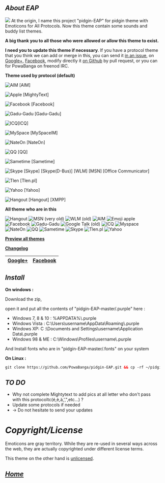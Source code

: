 _**About EAP**_
----------------
![](https://raw.githubusercontent.com/PowaBanga/pidgin-EAP/master/.purple/smileys/EAP/earth.png)
 At the origin, I name this project "pidgin-EAP" for pidgin theme with Emoticons for All Protocols.
Now this theme contain some sounds and buddy list themes.

**A big thank you to all those who were allowed or allow this theme to exist.**

**I need you to update this theme if necessary**. If you have a protocol theme that you think we can add or merge in this, you can send it [in an issue](https://github.com/PowaBanga/pidgin-EAP/issues/new), on [Google+](https://plus.google.com/u/0/communities/107023083100875615529), [Facebook](https://www.facebook.com/pidgin.eap), modify directly it [on Github](https://github.com/PowaBanga/pidgin-EAP) by pull request, or you can for PowaBanga on freenod IRC.


**Theme used by protocol (default)**


![AIM](https://raw.githubusercontent.com/PowaBanga/pidgin-EAP/master/.purple/smileys/EAP/aim/aim.png) [AIM]

![Apple](https://raw.githubusercontent.com/PowaBanga/pidgin-EAP/master/.purple/smileys/EAP/apple/apple.png) [MightyText]

![Facebook](https://raw.githubusercontent.com/PowaBanga/pidgin-EAP/master/.purple/smileys/EAP/facebook/facebook.png) [Facebook]

![Gadu-Gadu](https://raw.githubusercontent.com/PowaBanga/pidgin-EAP/master/.purple/smileys/EAP/gg/gadu-gadu.png) [Gadu-Gadu]

![ICQ](https://raw.githubusercontent.com/PowaBanga/pidgin-EAP/master/.purple/smileys/EAP/icq/icq.png)[ICQ]

![MySpace](https://raw.githubusercontent.com/PowaBanga/pidgin-EAP/master/.purple/smileys/EAP/myspace/myspace.png) [MySpaceIM]

![NateOn](https://raw.githubusercontent.com/PowaBanga/pidgin-EAP/master/.purple/smileys/EAP/nateon/nateon.png) [NateOn]

![QQ](https://raw.githubusercontent.com/PowaBanga/pidgin-EAP/master/.purple/smileys/EAP/qq/QQ-International.png) [QQ]

![Sametime](https://raw.githubusercontent.com/PowaBanga/pidgin-EAP/master/.purple/smileys/EAP/sametime/Sametime_logo.png) [Sametime]

![Skype](https://raw.githubusercontent.com/PowaBanga/pidgin-EAP/master/.purple/smileys/EAP/skype/skype.png) [Skype] [Skype(D-Bus)] [WLM] [MSN] [Office Communicator]

![Tlen](https://raw.githubusercontent.com/PowaBanga/pidgin-EAP/master/.purple/smileys/EAP/tlen/tlenpl.png) [Tlen.pl]

![Yahoo](https://raw.githubusercontent.com/PowaBanga/pidgin-EAP/master/.purple/smileys/EAP/yahoo/yahoo.png) [Yahoo]

![Hangout](https://raw.githubusercontent.com/PowaBanga/pidgin-EAP/master/.purple/smileys/EAP/hangout/ic_launcher_hangouts.png) [Hangout] [XMPP]


**All theme who are in this**


![Hangout](https://raw.githubusercontent.com/PowaBanga/pidgin-EAP/master/.purple/smileys/EAP/hangout/ic_launcher_hangouts.png)
![MSN (very old)](https://raw.githubusercontent.com/PowaBanga/pidgin-EAP/master/.purple/smileys/EAP/msn/msn.png)
![WLM (old)](https://raw.githubusercontent.com/PowaBanga/pidgin-EAP/master/.purple/smileys/EAP/WLM/msn.png)
![AIM](https://raw.githubusercontent.com/PowaBanga/pidgin-EAP/master/.purple/smileys/EAP/aim/aim.png)
![Emoji apple](https://raw.githubusercontent.com/PowaBanga/pidgin-EAP/master/.purple/smileys/EAP/apple/apple.png)
![Facebook](https://raw.githubusercontent.com/PowaBanga/pidgin-EAP/master/.purple/smileys/EAP/facebook/facebook.png)
![Gadu-Gadu](https://raw.githubusercontent.com/PowaBanga/pidgin-EAP/master/.purple/smileys/EAP/gg/gadu-gadu.png)
![Google Talk (old)](https://raw.githubusercontent.com/PowaBanga/pidgin-EAP/master/.purple/smileys/EAP/gtalk-square/talk-32.png)
![ICQ](https://raw.githubusercontent.com/PowaBanga/pidgin-EAP/master/.purple/smileys/EAP/icq/icq.png)
![Myspace](https://raw.githubusercontent.com/PowaBanga/pidgin-EAP/master/.purple/smileys/EAP/myspace/myspace.png)
![NateOn](https://raw.githubusercontent.com/PowaBanga/pidgin-EAP/master/.purple/smileys/EAP/nateon/nateon.png)
![QQ](https://raw.githubusercontent.com/PowaBanga/pidgin-EAP/master/.purple/smileys/EAP/qq/QQ-International.png)
![Sametime](https://raw.githubusercontent.com/PowaBanga/pidgin-EAP/master/.purple/smileys/EAP/sametime/Sametime_logo.png)
![Skype](https://raw.githubusercontent.com/PowaBanga/pidgin-EAP/master/.purple/smileys/EAP/skype/skype.png)
![Tlen.pl](https://raw.githubusercontent.com/PowaBanga/pidgin-EAP/master/.purple/smileys/EAP/tlen/tlenpl.png)
![Yahoo](https://raw.githubusercontent.com/PowaBanga/pidgin-EAP/master/.purple/smileys/EAP/yahoo/yahoo.png)


**[Preview all themes](https://github.com/PowaBanga/pidgin-EAP/blob/master/.purple/smileys/preview.md)**

**[Changelog](https://github.com/PowaBanga/pidgin-EAP/blob/master/.purple/smileys/changelog)**

 [Google+](https://plus.google.com/u/0/communities/107023083100875615529) | [Facebook](https://www.facebook.com/pidgin.eap)
----------|----------


_**Install**_ 
--------------
**On windows :**

Download the zip,

open it and put all the contents of "pidgin-EAP-master/.purple" here :
- Windows 7, 8 & 10 : %APPDATA%\\.purple
- Windows Vista : C:\Users\username\AppData\Roaming\\.purple
- Windows XP: C :\Documents and Settings\username\Application Data\\.purple
- Windows 98 & ME : C:\Windows\Profiles\username\\.purple

And Install fonts who are in "pidgin-EAP-master/.fonts" on your system

**On Linux :**
```html
git clone https://github.com/PowaBanga/pidgin-EAP.git && cp -rf ~/pidgin-EAP/* ~ && rm -rf ~/pidgin-EAP

```



_**TO DO**_
------------

- Why not complete Mightytext to add pics at all letter who don't pass with this protocoltc(é,è,à,',",etc...) ?
- Update some protocols if needed
- → Do not hesitate to send your updates 


# _Copyright/License_

Emoticons are gray territory. While they are re-used in several ways across the web, they are actually copyrighted under different license terms.

This theme on the other hand is [unlicensed](http://unlicense.org/).


_**[Home](http://PowaBanga.github.io/pidgin-EAP)**_
-------------------------------------------------



